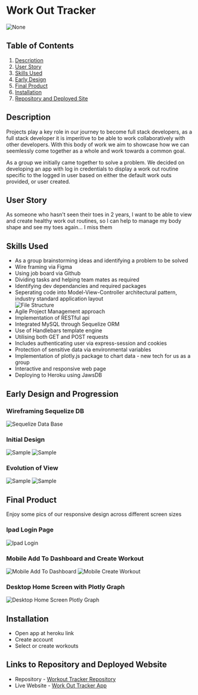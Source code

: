 # Work Out Tracker

![None](https://img.shields.io/badge/license-None-blue)
  
## Table of Contents
1. [Description](#description)
2. [User Story](#user-story)
3. [Skills Used](#skills-used)
4. [Early Design](#early-design-and-progression)
5. [Final Product](#final-product)
6. [Installation](#installation)
7. [Repository and Deployed Site](#links-to-repository-and-deployed-website)
  
## Description

Projects play a key role in our journey to become full stack developers, as a full stack developer it is imperitive to be able to work collaboratively with other developers. With this body of work we aim to showcase how we can seemlessly come together as a whole and work towards a common goal.

As a group we initially came together to solve a problem. We decided on developing an app with log in credentials to display a work out routine specific to the logged in user based on either the default work outs provided, or user created.

## User Story

As someone who hasn't seen their toes in 2 years, I want to be able to view and create healthy work out routines, so I can help to manage my body shape and see my toes again... I miss them

## Skills Used

- As a group brainstorming ideas and identifying a problem to be solved
- Wire framing via Figma
- Using job board via Github
- Dividing tasks and helping team mates as required
- Identifying dev dependancies and required packages
- Seperating code into Model-View-Controller architectural pattern, industry standard application layout<br>
![File Structure](/public/images/file-structure-5.PNG)
- Agile Project Management approach
- Implementation of RESTful api
- Integrated MySQL through Sequelize ORM
- Use of Handlebars template engine
- Utilising both GET and POST requests
- Includes authenticating user via express-session and cookies
- Protection of sensitive data via environmental variables
- Implementation of plotly.js package to chart data - new tech for us as a group
- Interactive and responsive web page
- Deploying to Heroku using JawsDB

## Early Design and Progression

### Wireframing Sequelize DB
![Sequelize Data Base](/public/images/sequelize-wireframe-1.PNG)

### Initial Design
![Sample](/public/images/wireframing-2.PNG)
![Sample](/public/images/wireframing-3.PNG)


### Evolution of View
![Sample](/public/images/login-6.png)
![Sample](/public/images/dashboard-evolution-7.png)

## Final Product

Enjoy some pics of our responsive design across different screen sizes

### Ipad Login Page
![Ipad Login](/public/images/login-ipad-1.png)

### Mobile Add To Dashboard and Create Workout
![Mobile Add To Dashboard](/public/images/add-to-dashboard-mobile-2.png)
![Mobile Create Workout](/public/images/create-workout-mobile-3.png)

### Desktop Home Screen with Plotly Graph
![Desktop Home Screen Plotly Graph](/public/images/home-plotly-desktop-4.png)

## Installation

- Open app at heroku link 
- Create account
- Select or create workouts

## Links to Repository and Deployed Website

- Repository - [Workout Tracker Repository](https://github.com/Flipper5001/workout_tracker)
- Live Website - [Work Out Tracker App](https://r7-workout-tracker.herokuapp.com/login)
